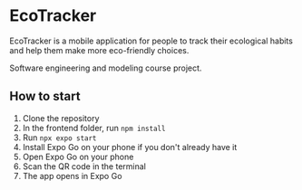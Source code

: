 # EcoTracker

EcoTracker is a mobile application for people to track their ecological habits and help them make more eco-friendly choices.

Software engineering and modeling course project.

## How to start

1. Clone the repository
2. In the frontend folder, run <code>npm install</code>
3. Run <code>npx expo start</code>
4. Install Expo Go on your phone if you don't already have it
5. Open Expo Go on your phone
6. Scan the QR code in the terminal
7. The app opens in Expo Go
